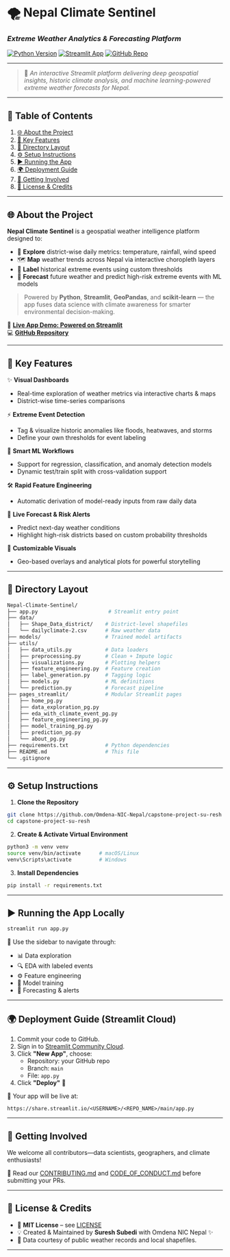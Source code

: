 # 🌪️ **Nepal Climate Sentinel**  
### *Extreme Weather Analytics & Forecasting Platform*

[![Python Version](https://img.shields.io/badge/python-3.8%2B-blue.svg)](https://www.python.org/) [![Streamlit App](https://img.shields.io/badge/Streamlit-Live-brightgreen.svg)](https://omdena-nic-nepal-capstone-project-kpphelu-app-2xrh3e.streamlit.app/) [![GitHub Repo](https://img.shields.io/badge/GitHub-Repo-black?logo=github)](https://github.com/Omdena-NIC-Nepal/capstone-project-KPPhelu)

---

> 🔮 *An interactive Streamlit platform delivering deep geospatial insights, historic climate analysis, and machine learning-powered extreme weather forecasts for Nepal.*

---

## 📌 Table of Contents

1. [🌐 About the Project](#-about-the-project)  
2. [🚀 Key Features](#-key-features)  
3. [📁 Directory Layout](#-directory-layout)  
4. [⚙️ Setup Instructions](#-setup-instructions)  
5. [▶️ Running the App](#️-running-the-app)  
6. [🌍 Deployment Guide](#-deployment-guide)  
7. [🤝 Getting Involved](#-getting-involved)  
8. [📜 License & Credits](#-license--credits)

---

## 🌐 About the Project

**Nepal Climate Sentinel** is a geospatial weather intelligence platform designed to:

- 🧭 **Explore** district-wise daily metrics: temperature, rainfall, wind speed  
- 🗺️ **Map** weather trends across Nepal via interactive choropleth layers  
- 🧾 **Label** historical extreme events using custom thresholds  
- 🔮 **Forecast** future weather and predict high-risk extreme events with ML models

> Powered by **Python**, **Streamlit**, **GeoPandas**, and **scikit-learn** — the app fuses data science with climate awareness for smarter environmental decision-making.

🎯 **[Live App Demo: Powered on Streamlit](https://sureshsubedi.streamlit.app/)**  
💻 **[GitHub Repository](https://github.com/Omdena-NIC-Nepal/capstone-project-su-resh/)**

---

## 🚀 Key Features

✨ **Visual Dashboards**  
- Real-time exploration of weather metrics via interactive charts & maps  
- District-wise time-series comparisons  

⚡ **Extreme Event Detection**  
- Tag & visualize historic anomalies like floods, heatwaves, and storms  
- Define your own thresholds for event labeling  

🧠 **Smart ML Workflows**  
- Support for regression, classification, and anomaly detection models  
- Dynamic test/train split with cross-validation support  

🛠️ **Rapid Feature Engineering**  
- Automatic derivation of model-ready inputs from raw daily data  

🔔 **Live Forecast & Risk Alerts**  
- Predict next-day weather conditions  
- Highlight high-risk districts based on custom probability thresholds  

🎨 **Customizable Visuals**  
- Geo-based overlays and analytical plots for powerful storytelling  

---

## 📁 Directory Layout

```bash
Nepal-Climate-Sentinel/
├── app.py                       # Streamlit entry point
├── data/
│   ├── Shape_Data_district/    # District-level shapefiles
│   └── dailyclimate-2.csv      # Raw weather data
├── models/                     # Trained model artifacts
├── utils/
│   ├── data_utils.py           # Data loaders
│   ├── preprocessing.py        # Clean + Impute logic
│   ├── visualizations.py       # Plotting helpers
│   ├── feature_engineering.py  # Feature creation
│   ├── label_generation.py     # Tagging logic
│   ├── models.py               # ML definitions
│   └── prediction.py           # Forecast pipeline
├── pages_streamlit/            # Modular Streamlit pages
│   ├── home_pg.py
│   ├── data_exploration_pg.py
│   ├── eda_with_climate_event_pg.py
│   ├── feature_engineering_pg.py
│   ├── model_training_pg.py
│   ├── prediction_pg.py
│   └── about_pg.py
├── requirements.txt            # Python dependencies
├── README.md                   # This file
└── .gitignore
```

---

## ⚙️ Setup Instructions

1. **Clone the Repository**
```bash
git clone https://github.com/Omdena-NIC-Nepal/capstone-project-su-resh
cd capstone-project-su-resh
```

2. **Create & Activate Virtual Environment**
```bash
python3 -m venv venv
source venv/bin/activate      # macOS/Linux
venv\Scripts\activate         # Windows
```

3. **Install Dependencies**
```bash
pip install -r requirements.txt
```

---

## ▶️ Running the App Locally

```bash
streamlit run app.py
```

🧭 Use the sidebar to navigate through:

- 📊 Data exploration  
- 🔍 EDA with labeled events  
- ⚙️ Feature engineering  
- 🧠 Model training  
- 🔮 Forecasting & alerts  

---

## 🌍 Deployment Guide (Streamlit Cloud)

1. Commit your code to GitHub.
2. Sign in to [Streamlit Community Cloud](https://streamlit.io/cloud).
3. Click **"New App"**, choose:
   - Repository: your GitHub repo  
   - Branch: `main`  
   - File: `app.py`
4. Click **"Deploy"** 🎉

🔗 Your app will be live at:

```
https://share.streamlit.io/<USERNAME>/<REPO_NAME>/main/app.py
```

---

## 🤝 Getting Involved

We welcome all contributors—data scientists, geographers, and climate enthusiasts!

📄 Read our [CONTRIBUTING.md](CONTRIBUTING.md) and [CODE_OF_CONDUCT.md](CODE_OF_CONDUCT.md) before submitting your PRs.

---

## 📜 License & Credits

- 📄 **MIT License** – see [LICENSE](LICENSE)
- 💡 Created & Maintained by **Suresh Subedi** with Omdena NIC Nepal ✨  
- 📢 Data courtesy of public weather records and local shapefiles.

---